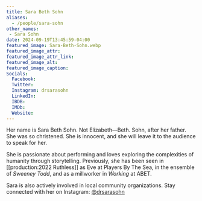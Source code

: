 ```yaml
---
title: Sara Beth Sohn
aliases: 
  - /people/sara-sohn
other_names: 
 - Sara Sohn
date: 2024-09-19T13:45:59-04:00
featured_image: Sara-Beth-Sohn.webp
featured_image_attr: 
featured_image_attr_link: 
featured_image_alt: 
featured_image_caption: 
Socials:
  Facebook: 
  Twitter: 
  Instagram: drsarasohn
  LinkedIn: 
  IBDB: 
  IMDb:
  Website: 
---
```

Her name is Sara Beth Sohn. Not Elizabeth—Beth. Sohn, after her father. She was so christened. She is innocent, and she will leave it to the audience to speak for her.

She is passionate about performing and loves exploring the complexities of humanity through storytelling. Previously, she has been seen in [[production:2022 Ruthless]] as Eve at Players By The Sea, in the ensemble of *Sweeney Todd*, and as a millworker in *Working* at ABET.

Sara is also actively involved in local community organizations. Stay connected with her on Instagram: [@drsarasohn](https://www.instagram.com/drsarasohn)
